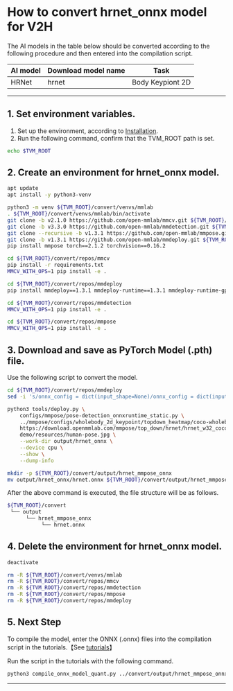 # How to convert hrnet_onnx model for V2H
<!-- Below is a list of AI models supported by this manual. -->
The AI models in the table below should be converted according to the following procedure and then entered into the compilation script.

| AI model                                                                                                                                     | Download model name             | Task              |
|----------------------------------------------------------------------------------------------------------------------------------------------|---------------|-------------------|
| HRNet                                                        |hrnet                          | Body Keypiont 2D     |
---

## 1. Set environment variables.

1. Set up the environment, according to [Installation](../../../setup/SetupV2H.md).  
2. Run the following command, confirm that the TVM_ROOT path is set.

```sh
echo $TVM_ROOT
```

## 2. Create an environment for hrnet_onnx model.

```sh
apt update
apt install -y python3-venv 

python3 -m venv ${TVM_ROOT}/convert/venvs/mmlab 
. ${TVM_ROOT}/convert/venvs/mmlab/bin/activate
git clone -b v2.1.0 https://github.com/open-mmlab/mmcv.git ${TVM_ROOT}/convert/repos/mmcv
git clone -b v3.3.0 https://github.com/open-mmlab/mmdetection.git ${TVM_ROOT}/convert/repos/mmdetection
git clone --recursive -b v1.3.1 https://github.com/open-mmlab/mmpose.git ${TVM_ROOT}/convert/repos/mmpose
git clone -b v1.3.1 https://github.com/open-mmlab/mmdeploy.git ${TVM_ROOT}/convert/repos/mmdeploy
pip install mmpose torch==2.1.2 torchvision==0.16.2 

cd ${TVM_ROOT}/convert/repos/mmcv
pip install -r requirements.txt
MMCV_WITH_OPS=1 pip install -e .

cd ${TVM_ROOT}/convert/repos/mmdeploy
pip install mmdeploy==1.3.1 mmdeploy-runtime==1.3.1 mmdeploy-runtime-gpu==1.3.1

cd ${TVM_ROOT}/convert/repos/mmdetection
MMCV_WITH_OPS=1 pip install -e .

cd ${TVM_ROOT}/convert/repos/mmpose
MMCV_WITH_OPS=1 pip install -e .
```

## 3. Download and save as PyTorch Model (.pth) file.

Use the following script to convert the model.

```sh
cd ${TVM_ROOT}/convert/repos/mmdeploy
sed -i 's/onnx_config = dict(input_shape=None)/onnx_config = dict(input_shape=\[192,256\],opset_version=11,save_file="hrnet.onnx")/' configs/mmpose/pose-detection_onnxruntime_static.py

python3 tools/deploy.py \
    configs/mmpose/pose-detection_onnxruntime_static.py \
    ../mmpose/configs/wholebody_2d_keypoint/topdown_heatmap/coco-wholebody/td-hm_hrnet-w32_8xb64-210e_coco-wholebody-256x192.py \
    https://download.openmmlab.com/mmpose/top_down/hrnet/hrnet_w32_coco_wholebody_256x192-853765cd_20200918.pth \
    demo/resources/human-pose.jpg \
    --work-dir output/hrnet_onnx \
    --device cpu \
    --show \
    --dump-info

mkdir -p ${TVM_ROOT}/convert/output/hrnet_mmpose_onnx
mv output/hrnet_onnx/hrnet.onnx ${TVM_ROOT}/convert/output/hrnet_mmpose_onnx/
```

After the above command is executed, the file structure will be as follows.

```sh
${TVM_ROOT}/convert
 └── output
      └── hrnet_mmpose_onnx
           └── hrnet.onnx
```

## 4. Delete the environment for hrnet_onnx model.

```sh
deactivate

rm -R ${TVM_ROOT}/convert/venvs/mmlab
rm -R ${TVM_ROOT}/convert/repos/mmcv
rm -R ${TVM_ROOT}/convert/repos/mmdetection
rm -R ${TVM_ROOT}/convert/repos/mmpose
rm -R ${TVM_ROOT}/convert/repos/mmdeploy
```

## 5. Next Step

To compile the model, enter the ONNX (.onnx) files into the compilation script in the tutorials.【See [tutorials](../../../tutorials/)】

Run the script in the tutorials with the following command.

```sh
python3 compile_onnx_model_quant.py ../convert/output/hrnet_mmpose_onnx/hrnet.onnx -o hrnet_mmpose_onnx -t $SDK -d $TRANSLATOR -c $QUANTIZER --images $TRANSLATOR/../GettingStarted/tutorials/calibrate_sample/ 
```

----

